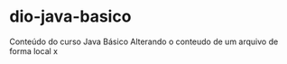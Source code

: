 # dio-java-basico
Conteúdo do curso Java Básico
Alterando o conteudo de um arquivo de forma local x
